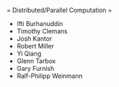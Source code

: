 = Distributed/Parallel Computation =

  * Ifti Burhanuddin
  * Timothy Clemans
  * Josh Kantor
  * Robert Miller
  * Yi Qiang 
  * Glenn Tarbox
  * Gary Furnish
  * Ralf-Philipp Weinmann
